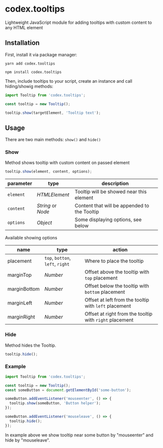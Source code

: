 # codex.tooltips

Lightweight JavaScript module for adding tooltips with custom content
to any HTML element

## Installation

First, install it via package manager:

```shell
yarn add codex.tooltips
```

```shell
npm install codex.tooltips
```

Then, include tooltips to your script, create an instance and call hiding/showig methods:

```js
import Tooltip from 'codex.tooltips';

const tooltip = new Tooltip();

tooltip.show(targetElement, 'Tooltip text');

```

## Usage

There are two main methods: `show()` and `hide()`  

### Show

Method shows tooltip with custom content on passed element
 
```js
tooltip.show(element, content, options);
``` 

| parameter | type | description |
| -- | -- | -- |
| `element` | _HTMLElement_ | Tooltip will be showed near this element |
| `content` | _String_ or _Node_ | Content that will be appended to the Tooltip |
| `options` | _Object_ | Some displaying options, see below |

Available showing options 

| name | type | action |
| -- | -- | -- |
| placement | `top`, `botton`, `left`, `right` | Where to place the tooltip | 
| marginTop | _Number_ | Offset above the tooltip with `top` placement | 
| marginBottom | _Number_ | Offset below the tooltip with `bottom` placement | 
| marginLeft | _Number_ | Offset at left from the tooltip with `left` placement | 
| marginRight | _Number_ | Offset at right from the tooltip with `right` placement | 

### Hide

Method hides the Tooltip.

```js
tooltip.hide();
```

### Example

```js
import Tooltip from 'codex.tooltips';

const tooltip = new Tooltip();
const someButton = document.getElementById('some-button');

someButton.addEventListener('mouseenter', () => {
  tooltip.show(someButton, 'Button helper');
});

someButton.addEventListener('mouseleave', () => {
  tooltip.hide();
});
```

In example above we show tooltip near some button by "mouseenter" and hide by "mouseleave".
